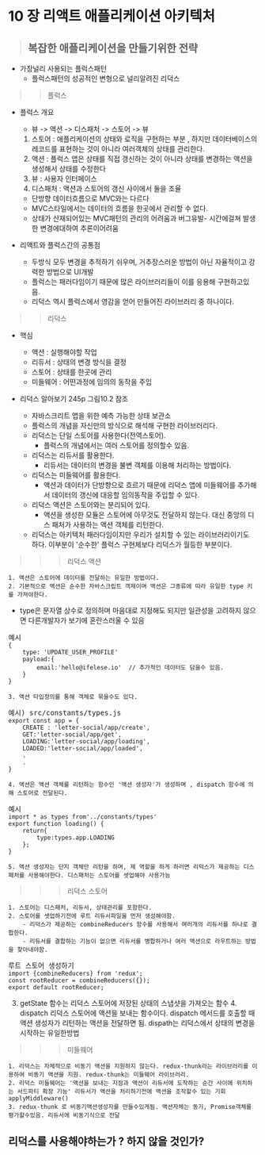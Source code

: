 # 10 장 리액트 애플리케이션 아키텍처
>## 복잡한 애플리케이션을 만들기위한 전략

 * 가장널리 사용되는 플럭스패턴
    * 플럭스패턴의 성공적인 변형으로 널리알려진 리덕스

>> 플럭스

* 플럭스 개요
    + 뷰 -> 액션 -> 디스패처 -> 스토어 -> 뷰
    1. 스토어 : 애플리케이션의 상태와 로직을 구현하는 부분 , 하지만 데이터베이스의 레코드를 표현하는 것이 아니라 여러객체의 상태를 관리한다.
    2. 액션 : 플럭스 앱은 상태를 직접 갱신하는 것이 아니라 상태를 변경하는 액션을 생성해서 상태를 수정한다
    3. 뷰 : 사용자 인터페이스
    4. 디스패처 : 액션과 스토어의 갱신 사이에서 둘을 조율
    + 단방향 데이터흐름으로 MVC와는 다르다
    + MVC스타일에서는 데이터의 흐름을 한곳에서 관리할 수 없다.
    + 상태가 산재되어있는 MVC패턴의 관리의 어려움과 버그유발- 시간에걸쳐 발생한 변경에대하여 추론이어려움

* 리액트와 플럭스간의 공통점
    + 두방식 모두 변경을 추적하기 쉬우며, 거추장스러운 방법이 아닌 자율적이고 강력한 방법으로 UI개발
    + 플럭스는 패러다임이기 때문에 많은 라이브러리들이 이를 응용해 구현하고있음.
    + 리덕스 역시 플럭스에서 영감을 얻어 만들어진 라이브러리 중 하나이다.

>> 리덕스
* 핵심
    + 액션 : 실행해야할 작업
    + 리듀서 : 상태의 변경 방식을 결정
    + 스토어 : 상태를 한곳에 관리
    + 미들웨어 : 어떤과정에 임의의 동작을 주입

* 리덕스 알아보기 245p 그림10.2 참조
    + 자바스크리트 앱을 위한 예측 가능한 상태 보관소
    + 플럭스의 개념을 자신만의 방식으로 해석해 구현한 라이브러리다.
    + 리덕스는 단일 스토어를 사용한다(전역스토어).
        + 플럭스의 개념에서는 여러 스토어를 정의할수 있음.
    + 리덕스는 리듀서를 활용한다.
        + 리듀서는 데이터의 변경을 불변 객체를 이용해 처리하는 방법이다.
    + 리덕스는 미들웨어를 활용한다.
        + 액션과 데이터가 단방향으로 흐르기 때문에 리덕스 앱에 미들웨어를 추가해서 데이터의 갱신에 대응할 임의동작을 주입할 수 있다.
    + 리덕스 액션은 스토어와는 분리되어 있다.
        + 액션을 생성한 모듈은 스토어에 아무것도 전달하지 않는다. 대신 중앙의 디스 패처가 사용하는 액션 객체를 리턴한다.
    + 리덕스는 아키텍처 패러다임이지만 우리가 설치할 수 있는 라이브러리이기도 하다. 이부분이 '순수한' 플럭스 구현체보다 리덕스가 월등한 부분이다.

>>> 리덕스 액션

    1. 액션은 스토어에 데이터를 전달하는 유일한 방법이다.
    2. 기본적으로 액션은 순수한 자바스크립트 객제이며 액션은 그종류에 따라 유일한 type 키를 가져야한다.
+ type은 문자열 상수로 정의하며 마음대로 지정해도 되지만  일관성을 고려하지 않으면 다른개발자가 보기에 혼란스러울 수 있음
<pre>예시<code>
{ 
    type: 'UPDATE_USER_PROFILE'
    payload:{
        email:'hello@ifelese.io'  // 추가적인 데이터도 담을수 있음.
    }
}
</code></pre>
    3. 액션 타입정의를 통해 객체로 묶을수도 있다. 
<pre>예시) src/constants/types.js<code>
export const app = {
    CREATE : 'letter-social/app/create',
    GET:'letter-social/app/get',
    LOADING:'letter-social/app/loading',
    LOADED:'letter-social/app/loaded',
    .
    .
}
</code></pre>
    4. 액션은 액션 객체를 리턴하는 함수인 '액션 생성자'가 생성하며 , dispatch 함수에 의해 스토어로 전달된다.
<pre>예시<code>
import * as types from'../constants/types'
export function loading() {
    return{
        type:types.app.LOADING
    };
}
</code></pre> 
    5. 액션 생성자는 단지 객체만 리턴을 하며, 제 역할을 하게 하러면 리덕스가 제공하는 디스패처를 사용해야한다. 디스패처는 스토어를 셋업해야 사용가능

>>> 리덕스 스토어

    1. 스토어는 디스패처, 리듀서, 상태관리를 포함한다.
    2. 스토어를 셋업하기전에 루트 리듀서파일을 먼저 생성해야함. 
        - 리덕스가 제공하는 combineReducers 함수를 사용해서 여러개의 리듀서를 하나로 결합한다.
        - 리듀서를 결합하는 기능이 없으면 리듀서를 병합하거나 여러 액션으로 라우트하는 방법을 찾아내야함.
 <pre>루트 스토어 생성하기<code>
import {combineReducers} from 'redux';
const rootReducer = combineReducers({});
export default rootReducer;
</code></pre>        
  3. getState 함수는 리덕스 스토어에 저장된 상태의 스냅샷을 가져오는 함수
    4. dispatch 리덕스 스토어에 액션을 보내는 함수이다. dispatch 메서드를 호출할 때 액션 생성자가 리턴하는 액션을 전달하면 됨. dispath는 리덕스에서 상태의 변경을 시작하는 유일한방법

>>> 미들웨어

    1. 리덕스는 자체적으로 비동기 액션을 지원하지 않는다. redux-thunk라는 라이브러리를 이용하여 비동기 액션을 지원. redux-thunk는 미들웨어 라이브러리.
    2. 리덕스 미들웨어는 '액션을 보내는 지점과 액션이 리듀서에 도착하는 순간 사이에 위치하는 서드파티 확장 기능' 리듀서가 액션을 처리하기전에 액션을 조작할수 있는 기회
    applyMiddleware()
    3. redux-thunk 로 비동기액션생성자를 만들수있게됨. 액션자체는 동기, Promise객체를 평가할수있음. 리듀서에 비동기식으로 전달


## 리덕스를 사용해야하는가 ? 하지 않을 것인가?



